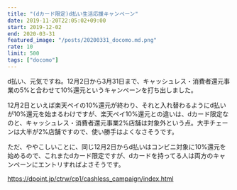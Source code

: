```yaml
---
title: "(dカード限定)d払い生活応援キャンペーン"
date: 2019-11-20T22:05:02+09:00
start: 2019-12-02
end: 2020-03-31
featured_image: "/posts/20200331_docomo.md.png"
rate: 10
limit: 500
tags: ["docomo"]
---
```


d払い、元気ですね。12月2日から3月31日まで、キャッシュレス・消費者還元事業の5%と合わせて10%還元というキャンペーンを打ち出しました。

12月2日といえば楽天ペイの10%還元が終わり、それと入れ替わるようにd払いが10%還元を始まるわけですが、楽天ペイ10%還元との違いは、dカード限定なのと、キャッシュレス・消費者還元事業2%店舗は対象外という点。大手チェーンは大半が2%店舗ですので、使い勝手はよくなさそうです。

ただ、ややこしいことに、同じ12月2日からd払いはコンビニ対象に10%還元を始めるので、これまたdカード限定ですが、dカードを持ってる人は両方のキャンペーンにエントリすればよさそうです。

https://dpoint.jp/ctrw/cp1/cashless_campaign/index.html
